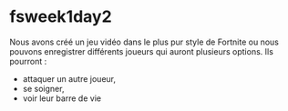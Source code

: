 # fsweek1day2

Nous avons créé un jeu vidéo dans le plus pur style de Fortnite ou nous pouvons enregistrer différents joueurs qui auront plusieurs options. Ils pourront : 
- attaquer un autre joueur,
- se soigner,
- voir leur barre de vie